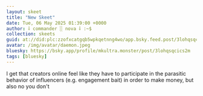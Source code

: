 ```yaml
---
layout: skeet
title: "New Skeet"
date: Tue, 06 May 2025 01:39:00 +0000
author: ⸸ commander ░ nova ⸸ :~$
collection: skeets
guid: at://did:plc:zzofxcatgqb5wpkqetnng4wo/app.bsky.feed.post/3lohqsqcics2m
avatar: /img/avatar/daemon.jpeg
bluesky: https://bsky.app/profile/mkultra.monster/post/3lohqsqcics2m
tags: [bluesky]
---
```


I get that creators online feel like they have to participate in the parasitic behavior of influencers (e.g. engagement bait) in order to make money, but also no you don't
